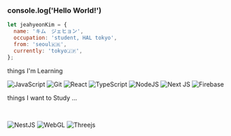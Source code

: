 ### console.log('Hello World!')

```js
let jeahyeonKim = {
  name: 'キム　ジェヒョン',
  occupation: 'student, HAL tokyo',
  from: 'seoul🇰🇷',
  currently: 'tokyo🇯🇵',
};
```

things I'm Learning
<br>

![JavaScript](https://img.shields.io/badge/javascript-323330.svg?style=for-the-badge&logo=javascript&logoColor=%23F7DF1E)
![Git](https://img.shields.io/badge/git-%23F05033.svg?style=for-the-badge&logo=git&logoColor=white)
![React](https://img.shields.io/badge/react-%2320232a.svg?style=for-the-badge&logo=react&logoColor=%2361DAFB)
![TypeScript](https://img.shields.io/badge/typescript-%23007ACC.svg?style=for-the-badge&logo=typescript&logoColor=white)
![NodeJS](https://img.shields.io/badge/node.js-6DA55F?style=for-the-badge&logo=node.js&logoColor=white)
![Next JS](https://img.shields.io/badge/Next-black?style=for-the-badge&logo=next.js&logoColor=white)
![Firebase](https://img.shields.io/badge/firebase-%23039BE5.svg?style=for-the-badge&logo=firebase)

things I want to Study ...


<br>

![NestJS](https://img.shields.io/badge/nestjs-%23E0234E.svg?style=for-the-badge&logo=nestjs&logoColor=white)
![WebGL](https://img.shields.io/badge/WebGL-990000?logo=webgl&logoColor=white&style=for-the-badge)
![Threejs](https://img.shields.io/badge/threejs-black?style=for-the-badge&logo=three.js&logoColor=white)

